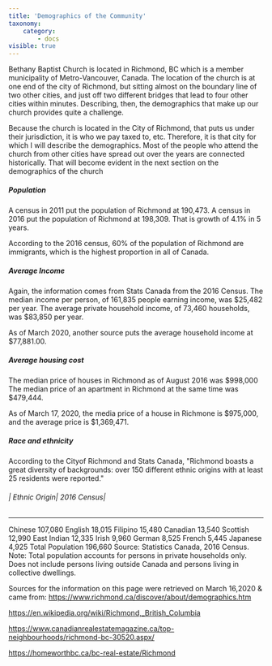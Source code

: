 ```yaml
---
title: 'Demographics of the Community'
taxonomy:
    category:
        - docs
visible: true
---
```


Bethany Baptist Church is located in Richmond, BC which is a member municipality of Metro-Vancouver, Canada. The location of the church is at one end of the city of Richmond, but sitting almost on the boundary line of two other cities, and just off two different bridges that lead to four other cities within minutes. Describing, then, the demographics that make up our church provides quite a challenge.

Because the church is located in the City of Richmond, that puts us under their jurisdiction, it is who we pay taxed to, etc. Therefore, it is that city for which I will describe the demographics. Most of the people who attend the church from other cities have spread out over the years are connected historically. That will become evident in the next section on the demographics of the church

##### Population
A census in 2011 put the population of Richmond at 190,473. 
A census in 2016 put the population of Richmond at 198,309.
That is growth of 4.1% in 5 years.

According to the 2016 census, 60% of the population of Richmond are immigrants, which is the highest proportion in all of Canada.

##### Average Income
Again, the information comes from Stats Canada from the 2016 Census. 
The median income per person, of 161,835 people earning income, was $25,482 per year.
The average private household income, of 73,460 households, was $83,850 per year.

As of March 2020, another source puts the average household income at $77,881.00.

##### Average housing cost
The median price of houses in Richmond as of August 2016 was $998,000
The median price of an apartment in Richmond at the same time was $479,444.

As of March 17, 2020, the media price of a house in Richmone is $975,000, and the average price is $1,369,471.

##### Race and ethnicity
According to the Cityof Richmond and Stats Canada, "Richmond boasts a great diversity of backgrounds: over 150 different ethnic origins with at least 25 residents were reported."

###### | Ethnic Origin| 2016 Census|
----------
Chinese
107,080
English
18,015
Filipino
15,480
Canadian
13,540
Scottish
12,990
East Indian
12,335
Irish
9,960
German
8,525
French
5,445
Japanese
4,925
Total Population
196,660
 Source: Statistics Canada, 2016 Census.
Note: Total population accounts for persons in private households only. Does not include persons living outside Canada and persons living in collective dwellings.








Sources for the information on this page were retrieved on March 16,2020 & came from: 
https://www.richmond.ca/discover/about/demographics.htm

https://en.wikipedia.org/wiki/Richmond,_British_Columbia

https://www.canadianrealestatemagazine.ca/top-neighbourhoods/richmond-bc-30520.aspx/

https://homeworthbc.ca/bc-real-estate/Richmond